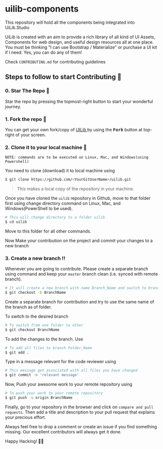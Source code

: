 # uilib-components
This repository will hold all the components being integrated into UiLib.Studio

UiLib is created with an aim to provide a rich library of all kind of UI Assets, Components for web design, and useful design resources all at one place. You must be thinking "I can use Bootstrap / Materialize" or purchase a UI kit if I need. Yes, you can do any of them!

Check `CONTRIBUTING.md` for contributing guidelines

## Steps to follow to start Contributing :scroll:

### 0. Star The Repo :star2:

Star the repo by pressing the topmost-right button to start your wonderful journey.

### 1. Fork the repo :fork_and_knife:

You can get your own fork/copy of <a href="https://github.com/iamrishirb/uilib.git"> UILib </a> by using the <kbd><b>Fork</b></kbd> button at top-right of your screen.

### 2. Clone it to your local machine :busts_in_silhouette:

`NOTE: commands are to be executed on Linux, Mac, and Windows(using Powershell)`

You need to clone (download) it to local machine using

```sh
$ git clone https://github.com/<YourGitUserName>/uilib.git
```

> This makes a local copy of the repository in your machine.

Once you have cloned the `uilib` repository in Github, move to that folder first using change directory command on Linux, Mac, and Windows(PowerShell to be used).

```sh
# This will change directory to a folder uilib
$ cd uilib
```

Move to this folder for all other commands.

Now Make your contribution on the project and commit your changes to a new branch

### 3. Create a new branch :bangbang:

Whenever you are going to contribute. Please create a separate branch using command and keep your `master` branch clean (i.e. synced with remote branch).

```sh
# It will create a new branch with name Branch_Name and switch to branch Folder_Name
$ git checkout -b BranchName
```

Create a separate branch for contribution and try to use the same name of the branch as of folder.

To switch to the desired branch

```sh
# To switch from one folder to other
$ git checkout BranchName
```

To add the changes to the branch. Use

```sh
# To add all files to branch Folder_Name
$ git add .
```

Type in a message relevant for the code reviewer using

```sh
# This message get associated with all files you have changed
$ git commit -m 'relevant message'
```

Now, Push your awesome work to your remote repository using

```sh
# To push your work to your remote repository
$ git push -u origin BranchName
```

Finally, go to your repository in the browser and click on `compare and pull requests`.
Then add a title and description to your pull request that explains your precious effort.

Always feel free to drop a comment or create an issue if you find something missing. Our excellent contributors will always get it done.

Happy Hacking! 🎉🎉
